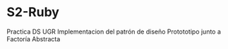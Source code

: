 # S2-Ruby
Practica DS UGR
Implementacion del patrón de diseño Protototipo junto a Factoría Abstracta

